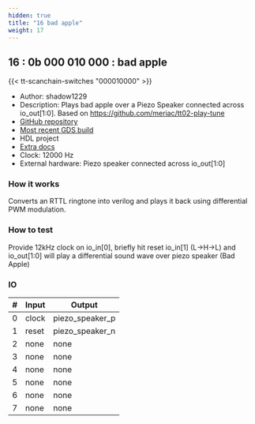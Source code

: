 ```yaml
---
hidden: true
title: "16 bad apple"
weight: 17
---
```


## 16 : 0b 000 010 000 : bad apple

{{< tt-scanchain-switches "000010000" >}}

* Author: shadow1229
* Description: Plays bad apple over a Piezo Speaker connected across io_out[1:0]. Based on https://github.com/meriac/tt02-play-tune
* [GitHub repository](https://github.com/shadow1229/tt03-bad-apple)
* [Most recent GDS build](https://github.com/shadow1229/tt03-bad-apple/actions/runs/4501496077)
* HDL project
* [Extra docs]()
* Clock: 12000 Hz
* External hardware: Piezo speaker connected across io_out[1:0]



### How it works

Converts an RTTL ringtone into verilog and plays it back using differential PWM modulation.

### How to test

Provide 12kHz clock on io_in[0], briefly hit reset io_in[1] (L->H->L) and io_out[1:0] will play a differential sound wave over piezo speaker (Bad Apple)

### IO

| # | Input        | Output       |
|---|--------------|--------------|
| 0 | clock  | piezo_speaker_p |
| 1 | reset  | piezo_speaker_n |
| 2 | none  | none |
| 3 | none  | none |
| 4 | none  | none |
| 5 | none  | none |
| 6 | none  | none |
| 7 | none  | none |

